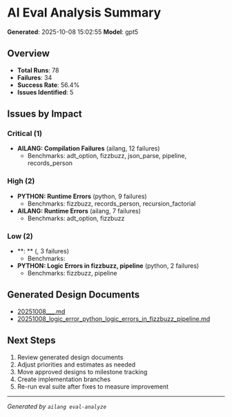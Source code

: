 # AI Eval Analysis Summary

**Generated**: 2025-10-08 15:02:55
**Model**: gpt5

## Overview

- **Total Runs**: 78
- **Failures**: 34
- **Success Rate**: 56.4%
- **Issues Identified**: 5

## Issues by Impact

### Critical (1)

- **AILANG: Compilation Failures** (ailang, 12 failures)
  - Benchmarks: adt_option, fizzbuzz, json_parse, pipeline, records_person

### High (2)

- **PYTHON: Runtime Errors** (python, 9 failures)
  - Benchmarks: fizzbuzz, records_person, recursion_factorial
- **AILANG: Runtime Errors** (ailang, 7 failures)
  - Benchmarks: adt_option, fizzbuzz

### Low (2)

- **: ** (, 3 failures)
  - Benchmarks: 
- **PYTHON: Logic Errors in fizzbuzz, pipeline** (python, 2 failures)
  - Benchmarks: fizzbuzz, pipeline

## Generated Design Documents

- [20251008___.md](design_docs/planned/20251008___.md)
- [20251008_logic_error_python_logic_errors_in_fizzbuzz_pipeline.md](design_docs/planned/20251008_logic_error_python_logic_errors_in_fizzbuzz_pipeline.md)

## Next Steps

1. Review generated design documents
2. Adjust priorities and estimates as needed
3. Move approved designs to milestone tracking
4. Create implementation branches
5. Re-run eval suite after fixes to measure improvement

---

*Generated by `ailang eval-analyze`*

